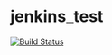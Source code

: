 # jenkins_test

[![Build Status](http://127.0.0.1:8080/buildStatus/icon?job=MyTest&build=2)](http://127.0.0.1:8080/job/MyTest/2/)
